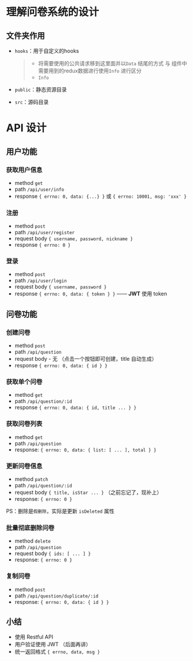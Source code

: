 
# 理解问卷系统的设计

## 文件夹作用

- `hooks`：用于自定义的hooks
  > - 将需要使用的公共请求移到这里面并以`Data` 结尾的方式 与 组件中需要用到的redux数据进行使用`Info` 进行区分
  > - `Info` 

- `public`：静态资源目录
- `src`：源码目录

# API 设计

## 用户功能

### 获取用户信息

- method `get`
- path `/api/user/info`
- response `{ errno: 0, data: {...} }` 或 `{ errno: 10001, msg: 'xxx' }`

### 注册

- method `post`
- path `/api/user/register`
- request body `{ username, password, nickname }`
- response `{ errno: 0 }`

### 登录

- method `post`
- path `/api/user/login`
- request body `{ username, password }`
- response `{ errno: 0, data: { token } }` —— **JWT** 使用 token

## 问卷功能

### 创建问卷

- method `post`
- path `/api/question`
- request body - 无 （点击一个按钮即可创建，title 自动生成）
- response `{ errno: 0, data: { id } }`

### 获取单个问卷

- method `get`
- path `/api/question/:id`
- response `{ errno: 0, data: { id, title ... } }`

### 获取问卷列表

- method `get`
- path `/api/question`
- response: `{ errno: 0, data: { list: [ ... ], total } }`

### 更新问卷信息

- method `patch`
- path `/api/question/:id`
- request body `{ title, isStar ... }` （之前忘记了，现补上）
- response: `{ errno: 0 }`

PS：删除是`假删除`，实际是更新 `isDeleted` 属性

### 批量彻底删除问卷

- method `delete`
- path `/api/question`
- request body `{ ids: [ ... ] }`
- response: `{ errno: 0 }`

### 复制问卷

- method `post`
- path `/api/question/duplicate/:id`
- response: `{ errno: 0, data: { id } }`

## 小结

- 使用 Restful API
- 用户验证使用 JWT （后面再讲）
- 统一返回格式 `{ errno, data, msg }`

